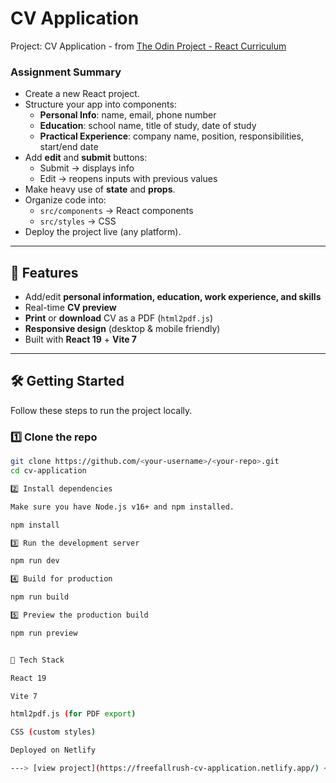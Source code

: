 # CV Application

Project: CV Application - from [The Odin Project - React Curriculum](https://www.theodinproject.com/lessons/node-path-react-new-cv-application)

### Assignment Summary

- Create a new React project.
- Structure your app into components:
  - **Personal Info**: name, email, phone number
  - **Education**: school name, title of study, date of study
  - **Practical Experience**: company name, position, responsibilities, start/end date
- Add **edit** and **submit** buttons:
  - Submit → displays info
  - Edit → reopens inputs with previous values
- Make heavy use of **state** and **props**.
- Organize code into:
  - `src/components` → React components
  - `src/styles` → CSS
- Deploy the project live (any platform).

---

## 🚀 Features

- Add/edit **personal information, education, work experience, and skills**
- Real-time **CV preview**
- **Print** or **download** CV as a PDF (`html2pdf.js`)
- **Responsive design** (desktop & mobile friendly)
- Built with **React 19** + **Vite 7**

---

## 🛠️ Getting Started

Follow these steps to run the project locally.

### 1️⃣ Clone the repo

```bash
git clone https://github.com/<your-username>/<your-repo>.git
cd cv-application

2️⃣ Install dependencies

Make sure you have Node.js v16+ and npm installed.

npm install

3️⃣ Run the development server

npm run dev

4️⃣ Build for production

npm run build

5️⃣ Preview the production build

npm run preview


🧰 Tech Stack

React 19

Vite 7

html2pdf.js (for PDF export)

CSS (custom styles)

Deployed on Netlify

---> [view project](https://freefallrush-cv-application.netlify.app/) <----
```
